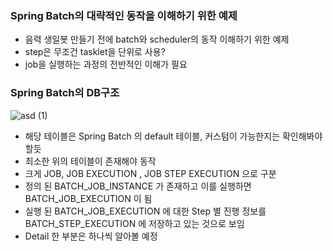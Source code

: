 ### Spring Batch의 대략적인 동작을 이해하기 위한 예제

- 음력 생일봇 만들기 전에 batch와 scheduler의 동작 이해하기 위한 예제
- step은 무조건 tasklet을 단위로 사용?
- job을 실행하는 과정의 전반적인 이해가 필요

### Spring Batch의 DB구조

![asd (1)](https://user-images.githubusercontent.com/18114747/150385046-bd3d3ea4-3fe8-4fba-8c8e-b087c4725edc.png)

- 해당 테이블은 Spring Batch 의 default 테이블, 커스텀이 가능한지는 확인해봐야 할듯
- 최소한 위의 테이블이 존재해야 동작
- 크게 JOB, JOB EXECUTION , JOB STEP EXECUTION 으로 구분
- 정의 된 BATCH_JOB_INSTANCE 가 존재하고 이를 실행하면 BATCH_JOB_EXECUTION 이 됨
- 실행 된 BATCH_JOB_EXECUTION 에 대한 Step 별 진행 정보를 BATCH_STEP_EXECUTION 에 저장하고 있는 것으로 보임
- Detail 한 부분은 하나씩 알아볼 예정